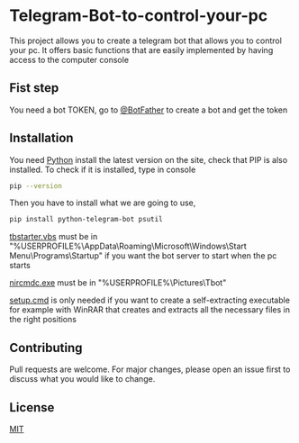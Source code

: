 # Telegram-Bot-to-control-your-pc

This project allows you to create a telegram bot that allows you to control your pc. It offers basic functions that are easily implemented by having access to the computer console

## Fist step

You need a bot TOKEN, go to [@BotFather](https://telegram.me/BotFather) to create a bot and get the token

## Installation

You need [Python](https://www.python.org/downloads/) install the latest version on the site, check that PIP is also installed. To check if it is installed, type in console

```bash
pip --version
```
Then you have to install what we are going to use,

```bash
pip install python-telegram-bot psutil
```

[tbstarter.vbs](https://github.com/GabBen1300/Telegram-Bot-to-control-your-pc/blob/d7ae7f357abd94f76d9c22c5423970bb4d53847b/setup.cmd) must be in "%USERPROFILE%\AppData\Roaming\Microsoft\Windows\Start Menu\Programs\Startup" if you want the bot server to start when the pc starts


[nircmdc.exe](https://github.com/GabBen1300/Telegram-Bot-to-control-your-pc/blob/d7ae7f357abd94f76d9c22c5423970bb4d53847b/nircmdc.exe) must be in "%USERPROFILE%\Pictures\Tbot"

[setup.cmd](https://github.com/GabBen1300/Telegram-Bot-to-control-your-pc/blob/d7ae7f357abd94f76d9c22c5423970bb4d53847b/setup.cmd) is only needed if you want to create a self-extracting executable for example with WinRAR that creates and extracts all the necessary files in the right positions

## Contributing
Pull requests are welcome. For major changes, please open an issue first to discuss what you would like to change.

## License
[MIT](https://choosealicense.com/licenses/mit/)
